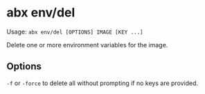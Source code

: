 # abx env/del

Usage: `abx env/del [OPTIONS] IMAGE [KEY ...]`

Delete one or more environment variables for the image.

## Options

`-f` or `-force` to delete all without prompting if no keys are provided.
